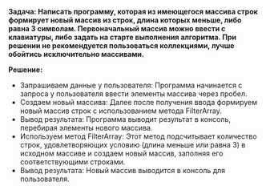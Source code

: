 **Задача: Написать программу, которая из имеющегося массива строк формирует новый массив из строк, длина которых меньше, либо равна 3 символам. Первоначальный массив можно ввести с клавиатуры, либо задать на старте выполнения алгоритма. При решении не рекомендуется пользоваться коллекциями, лучше обойтись исключительно массивами.**

**Решение:**

 * Запрашиваем данные у пользователя:
 Программа начинается с запроса у пользователя ввести элементы массива через пробел.
 * Создаем новый массива: 
 Далее после получения ввода формируем новый массив строк с использованием метода FilterArray.
 * Вывод результата: 
 Программа выводит результат в консоль, перебирая элементы нового массива.
 * Используем метод FilterArray: 
 Этот метод подсчитывает количество строк, удовлетворяющих условию (длина меньше или равна 3) в исходном массиве и создаем новый массив, заполняя его соответствующими строками.
 * Вывод результата:
  Новый массив выводится в консоль для пользователя.